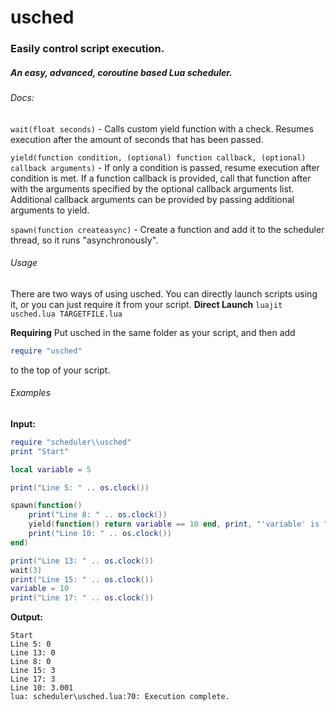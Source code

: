 # usched
### Easily control script execution.
##### An easy, advanced, coroutine based Lua scheduler. 

###### Docs: 

`wait(float seconds)` - Calls custom yield function with a check. Resumes execution after the amount of seconds that has been passed.

`yield(function condition, (optional) function callback, (optional) callback arguments)` - If only a condition is passed, resume execution after condition is met. If a function callback is provided, call that function after with the arguments specified by the optional callback arguments list. Additional callback arguments can be provided by passing additional arguments to yield. 

`spawn(function createasync)` - Create a function and add it to the scheduler thread, so it runs "asynchronously". 


###### Usage
There are two ways of using usched. You can directly launch scripts using it, or you can just require it from your script. 
**Direct Launch**
`luajit usched.lua TARGETFILE.lua`

**Requiring**
Put usched in the same folder as your script, and then add 
```lua
require "usched"
```
to the top of your script. 

###### Examples

**Input:**
```lua
require "scheduler\\usched"
print "Start"

local variable = 5

print("Line 5: " .. os.clock())

spawn(function()
	print("Line 8: " .. os.clock())
	yield(function() return variable == 10 end, print, "'variable' is " .. variable)
	print("Line 10: " .. os.clock())
end)

print("Line 13: " .. os.clock())
wait(3)
print("Line 15: " .. os.clock())
variable = 10
print("Line 17: " .. os.clock())
```

**Output:**
```
Start
Line 5: 0
Line 13: 0
Line 8: 0
Line 15: 3
Line 17: 3
Line 10: 3.001
lua: scheduler\usched.lua:70: Execution complete.
```
